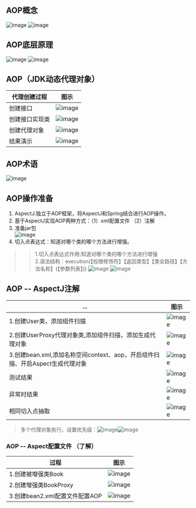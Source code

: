 ## AOP概念
![image](https://user-images.githubusercontent.com/87599765/148632873-63a5186c-96c3-4a33-9e25-ed36be830033.png)
![image](https://user-images.githubusercontent.com/87599765/148632822-7c91d1c2-db39-442c-aabe-09784b34dcc3.png)


## AOP底层原理
![image](https://user-images.githubusercontent.com/87599765/148633077-d01834bd-965c-47c5-adf2-07eb725b01d0.png)
![image](https://user-images.githubusercontent.com/87599765/148633088-663ebd78-f4c8-4219-80c9-109df18a42a3.png)

## AOP（JDK动态代理对象）
|代理创建过程|图示|
|---|---|
|创建接口|![image](https://user-images.githubusercontent.com/87599765/148634763-ec308478-6141-485e-b3b8-16c6945ffe2d.png)|
|创建接口实现类|![image](https://user-images.githubusercontent.com/87599765/148634768-0ac63579-8b2a-4bb2-a722-ceba880a8963.png)|
|创建代理对象|![image](https://user-images.githubusercontent.com/87599765/148634896-65c6683e-dfa5-4ffb-8237-720a3269289d.png)|
|结果演示|![image](https://user-images.githubusercontent.com/87599765/148634919-f3b7b214-348f-4239-937f-e9b3b0ce72e4.png)|

## AOP术语
![image](https://user-images.githubusercontent.com/87599765/148635098-3a117380-65e5-49d3-83f1-1c1e4368c1e6.png)

## AOP操作准备
1. AspectJ.独立于AOP框架，将AspectJ和Spring结合进行AOP操作。
2. 基于AspectJ实现AOP两种方式：（1）xml配置文件 （2）注解
3. 准备jar包  
![image](https://user-images.githubusercontent.com/87599765/148635471-bb50f0e4-b7f9-4b33-ae9d-460d74220b66.png)
4. 切入点表达式：知道对哪个类的哪个方法进行增强。
>> 1.切入点表达式作用:知道对哪个类的哪个方法进行增强  
>> 2.语法结构：execution(【权限修饰符】【返回类型】【类全路径】【方法名称】(【参数列表】))
![image](https://user-images.githubusercontent.com/87599765/148636140-96e485b3-6e6d-4a19-a97d-b1f7b2bee99b.png)
![image](https://user-images.githubusercontent.com/87599765/148636200-1a400c49-6fa5-42ef-ada0-e2a72adc4b86.png)

## AOP -- AspectJ注解
|...|图示|
|---|---|
|1.创建User类，添加组件扫描|![image](https://user-images.githubusercontent.com/87599765/148649379-70e0c06e-c4e3-44c0-9743-52fc9bfd64ed.png)|
|2.创建UserProxy代理对象类,添加组件扫描，添加生成代理对象|![image](https://user-images.githubusercontent.com/87599765/148649477-567c9274-2cbd-458b-91f0-a571f275bb9f.png)|
|3.创建bean.xml,添加名称空间context、aop，开启组件扫描、开启Aspect生成代理对象|![image](https://user-images.githubusercontent.com/87599765/148649565-55c8fe67-3fc0-42f2-8121-673d633673c9.png)|
|测试结果|![image](https://user-images.githubusercontent.com/87599765/148649579-0178a0b5-e72c-4bf4-90a2-3d465e8e758b.png)|
|异常时结果|![image](https://user-images.githubusercontent.com/87599765/148649606-84bab4ab-7f66-46bf-9f93-ad302c5767fc.png)|
|相同切入点抽取|![image](https://user-images.githubusercontent.com/87599765/148650042-eba84c67-57e3-4d2c-81ef-aff4139db0ad.png)|

> 多个代理对象执行，设置优先级：![image](https://user-images.githubusercontent.com/87599765/148650301-5c77c868-3641-40f8-ab29-d1ff913874e0.png)![image](https://user-images.githubusercontent.com/87599765/148650327-468b0544-9118-4433-ad86-8ea0f6e25c5b.png)

### AOP -- Aspect配置文件 （了解）
|过程|图示|
|---|---|
|1.创建被增强类Book|![image](https://user-images.githubusercontent.com/87599765/148651038-77d30de5-8ffc-491b-abf2-ceb9c06bdf38.png)|
|2.创建增强类BookProxy|![image](https://user-images.githubusercontent.com/87599765/148651053-e3a7cabc-6ab5-40e2-bba9-612d475da465.png)|
|3.创建bean2.xml配置文件配置AOP|![image](https://user-images.githubusercontent.com/87599765/148651098-c27d67bf-54c4-44d4-96ed-49888d1b13df.png)|
